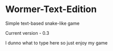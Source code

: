 # Wormer-Text-Edition
Simple text-based snake-like game

Current version - 0.3

I dunno what to type here so just enjoy my game
